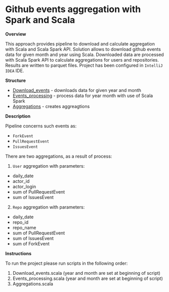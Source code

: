 # Github events aggregation with Spark and Scala

**Overview**

This approach provides pipeline to download and calculate aggregation with Scala and Scala Spark API. Solution allows to download github events data for given month and year using Scala.
Downloaded data are processed with Scala Spark API to calculate aggregations for users and repositories. 
Results are written to parquet files. Project has been configured in `IntelliJ IDEA` IDE.

**Structure**

* [Download_events](github_scala/src/main/scala/Download_events.scala) - downloads data for given year and month 
* [Events_processing](github_scala/src/main/scala/Events_processing.scala) - process data for year month with use of Scala Spark
* [Aggregations](github_scala/src/main/scala/Aggregations.scala) - creates aggreagtions

**Description**

Pipeline concerns such events as:
* `ForkEvent`
* `PullRequestEvent`
* `IssuesEvent`

There are two aggregations, as a result of process:

1. `User` aggregation with parameters:
* daily_date
* actor_id
* actor_login
* sum of PullRequestEvent
* sum of IssuesEvent

2. `Repo` aggregation with parameters:
* daily_date
* repo_id
* repo_name
* sum of PullRequestEvent
* sum of IssuesEvent
* sum of ForkEvent

**Instructions**

To run the project please run scripts in the following order:
1. Download_events.scala (year and month are set at beginning of script)
2. Events_processing.scala (year and month are set at beginning of script)
3. Aggregations.scala
